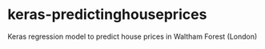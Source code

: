 # keras-predictinghouseprices
Keras regression model to predict house prices in Waltham Forest (London)
